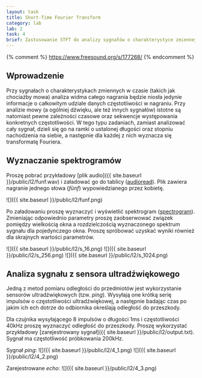 ```yaml
---
layout: task
title: Short-Time Fourier Transform
category: lab
lab: 2
task: 4
brief: Zastosowanie STFT do analizy sygnałów o charakterystyce zmiennej w czasie.
---
```


{% comment %} https://www.freesound.org/s/177268/ {% endcomment %}

## Wprowadzenie

Przy sygnałach o charakterystykach zmiennych w czasie (takich jak chociażby mowa) analiza widma całego nagrania będzie niosła jedynie informacje 
o całkowitym udziale danych częstotliwości w nagraniu. Przy analizie mowy (a ogólniej dźwięku, ale też innych sygnałów) istotne są natomiast
pewne zależności czasowe oraz sekwencje występowania konkretnych częstotliwości. W tego typu zadaniach, zamiast analizować cały sygnał, dzieli
się go na ramki o ustalonej długości oraz stopniu nachodzenia na siebie, a następnie dla każdej z nich wyznacza się transformatę Fouriera.

## Wyznaczanie spektrogramów

Proszę pobrać przykładowy [plik audio]({{ site.baseurl }}/public/l2/funf.wav) i załadować go do tablicy ([audioread](https://www.mathworks.com/help/matlab/ref/audioread.html)). 
Plik zawiera nagranie jednego słowa (*fünf*) wypowiedzianego przez kobietę. 

![]({{ site.baseurl }}/public/l2/funf.png)

Po załadowaniu proszę wyznaczyć i wyświetlić spektrogram ([spectrogram](https://www.mathworks.com/help/signal/ref/spectrogram.html)). Zmieniając odpowiednio parametry
proszę zaobserwować związek pomiędzy wielkością okna a rozdzielczością wyznaczonego spektrum sygnału dla pojedynczego okna. Proszę spróbować uzyskać wyniki również dla
skrajnych wartości parametrów.

![]({{ site.baseurl }}/public/l2/s_16.png)
![]({{ site.baseurl }}/public/l2/s_256.png)
![]({{ site.baseurl }}/public/l2/s_1024.png)

## Analiza sygnału z sensora ultradźwiękowego

Jedną z metod pomiaru odległości do przedmiotów jest wykorzystanie sensorów ultradźwiękowych (tzw. *ping*). Wysyłają one krótką serię impulsów o częstotliwości
ultradźwiękowej, a następnie badając czas po jakim ich ech dotrze do odbiornika określają odległość do przeszkody. 

Dla czujnika wysyłającego 8 impulsów o długości 1ms i częstotliwości 40kHz proszę wyznaczyć odległość do przeszkody. Proszę wykorzystać przykładowy 
[zarejestrowany sygnał]({{ site.baseurl }}/public/l2/output.txt). Sygnał ma częstotliwość próbkowania 200kHz. 

Sygnał *ping*:
![]({{ site.baseurl }}/public/l2/4_1.png)
![]({{ site.baseurl }}/public/l2/4_2.png)

Zarejestrowane *echo*:
![]({{ site.baseurl }}/public/l2/4_3.png)
